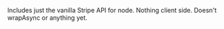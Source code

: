 Includes just the vanilla Stripe API for node. Nothing client side. Doesn't wrapAsync or anything yet.